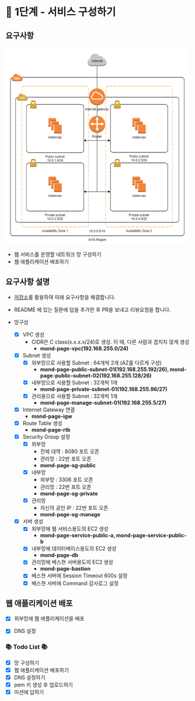 # 🚀 1단계 - 서비스 구성하기

## 요구사항

![step1_image1](./image/step1_image1.png)
- 웹 서비스를 운영할 네트워크 망 구성하기
- 웹 애플리케이션 배포하기

## 요구사항 설명
- [저장소](https://github.com/next-step/infra-subway-deploy)를 활용하여 아래 요구사항을 해결합니다.
- README 에 있는 질문에 답을 추가한 후 PR을 보내고 리뷰요청을 합니다.

- 망구성
  - [x] VPC 생성
    - CIDR은 C class(x.x.x.x/24)로 생성. 이 때, 다른 사람과 겹치지 않게 생성 
      - **mond-page-vpc(192.168.255.0/24)**
  - [x] Subnet 생성
    - [x] 외부망으로 사용할 Subnet : 64개씩 2개 (AZ를 다르게 구성)
      - **mond-page-public-subnet-01(192.168.255.192/26), mond-page-public-subnet-02(192.168.255.128/26)**
    - [x] 내부망으로 사용할 Subnet : 32개씩 1개
      - **mond-page-private-subnet-01(192.168.255.96/27)**
    - [x] 관리용으로 사용할 Subnet : 32개씩 1개
      - **mond-page-manage-subnet-01(192.168.255.5/27)**
  - [x] Internet Gateway 연결
    - **mond-page-igw** 
  - [x] Route Table 생성
    - **mond-page-rtb**
  - [x] Security Group 설정
    - [x] 외부망
      - 전체 대역 : 8080 포트 오픈
      - 관리망 : 22번 포트 오픈
      - **mond-page-sg-public**
    - [x] 내부망
      - 외부망 : 3306 포트 오픈
      - 관리망 : 22번 포트 오픈
      - **mond-page-sg-private**
    - [x] 관리망
      - 자신의 공인 IP : 22번 포트 오픈
      - **mond-page-sg-manage**
  - [x] 서버 생성
    - [x] 외부망에 웹 서비스용도의 EC2 생성
      - **mond-page-service-public-a, mond-page-service-public-b**
    - [x] 내부망에 데이터베이스용도의 EC2 생성
      - **mond-page-db**
    - [x] 관리망에 베스쳔 서버용도의 EC2 생성
      - **mond-page-bastion**
    - [x] 베스쳔 서버에 Session Timeout 600s 설정
    - [x] 베스쳔 서버에 Command 감사로그 설정

## 웹 애플리케이션 배포
- [x] 외부망에 웹 애플리케이션을 배포
- [x] DNS 설정


### 📚 Todo List 📚
- [x] 망 구성하기
- [x] 웹 애플리케이션 배포하기
- [x] DNS 설정하기
- [x] pem 키 생성 후 업로드하기
- [x] 미션에 답하기
